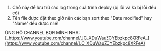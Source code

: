 1. Chỗ này để lưu trữ các log trong quá trình deploy (bị lỗi và ko bị lỗi đều có)
2. Tên file được đặt theo giờ nên các bạn sort theo "Date modified" hay "Name" đều được nhé!

ỦNG HỘ CHANNEL BỌN MÌNH NHA: [_https://www.youtube.com/channel/UC_XDuWauZCYEbzkpc8XRFeA_](https://www.youtube.com/channel/UC_XDuWauZCYEbzkpc8XRFeA)
